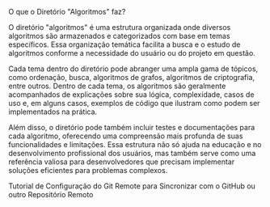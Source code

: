 O que o Diretório "Algoritmos" faz?

O diretório "algoritmos" é uma estrutura organizada onde diversos algoritmos são armazenados e categorizados com base em temas específicos. Essa organização temática facilita a busca e o estudo de algoritmos conforme a necessidade do usuário ou do projeto em questão.

Cada tema dentro do diretório pode abranger uma ampla gama de tópicos, como ordenação, busca, algoritmos de grafos, algoritmos de criptografia, entre outros. Dentro de cada tema, os algoritmos são geralmente acompanhados de explicações sobre sua lógica, complexidade, casos de uso e, em alguns casos, exemplos de código que ilustram como podem ser implementados na prática.

Além disso, o diretório pode também incluir testes e documentações para cada algoritmo, oferecendo uma compreensão mais profunda de suas funcionalidades e limitações. Essa estrutura não só ajuda na educação e no desenvolvimento profissional dos usuários, mas também serve como uma referência valiosa para desenvolvedores que precisam implementar soluções eficientes para problemas complexos.

Tutorial de Configuração do Git Remote para Sincronizar com o GitHub ou outro Repositório Remoto


